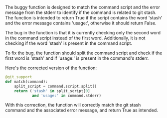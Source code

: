 The buggy function is designed to match the command script and the error message from the stderr to identify if the command is related to git stash. The function is intended to return True if the script contains the word 'stash' and the error message contains 'usage:', otherwise it should return False.

The bug in the function is that it is currently checking only the second word in the command script instead of the first word. Additionally, it is not checking if the word 'stash' is present in the command script.

To fix the bug, the function should split the command script and check if the first word is 'stash' and if 'usage:' is present in the command's stderr.

Here's the corrected version of the function:

```python
@git_support
def match(command):
    split_script = command.script.split()
    return ('stash' in split_script[0]
            and 'usage:' in command.stderr)
```

With this correction, the function will correctly match the git stash command and the associated error message, and return True as intended.